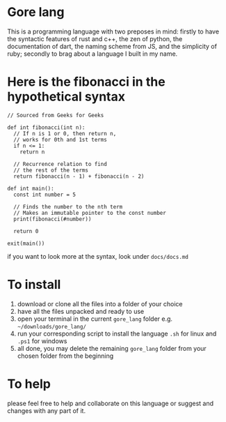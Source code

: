 # Gore lang
This is a programming language with two preposes in mind:
firstly to have the syntactic features of rust and c++, the zen of python, the documentation of dart, the naming scheme from JS, and the simplicity of ruby;
secondly to brag about a language I built in my name.

# Here is the fibonacci in the hypothetical syntax
```gore
// Sourced from Geeks for Geeks

def int fibonacci(int n):
  // If n is 1 or 0, then return n, 
  // works for 0th and 1st terms
  if n <= 1:
    return n

  // Recurrence relation to find 
  // the rest of the terms
  return fibonacci(n - 1) + fibonacci(n - 2)

def int main():
  const int number = 5

  // Finds the number to the nth term 
  // Makes an immutable pointer to the const number
  print(fibonacci(#number))

  return 0

exit(main())
```

if you want to look more at the syntax, look under `docs/docs.md`

# To install
1. download or clone all the files into a folder of your choice
2. have all the files unpacked and ready to use
3. open your terminal in the current `gore_lang` folder e.g. `~/downloads/gore_lang/`
4. run your corresponding script to install the language `.sh` for linux and `.ps1` for windows
5. all done, you may delete the remaining `gore_lang` folder from your chosen folder from the beginning

# To help
please feel free to help and collaborate on this language or suggest and changes with any part of it.

